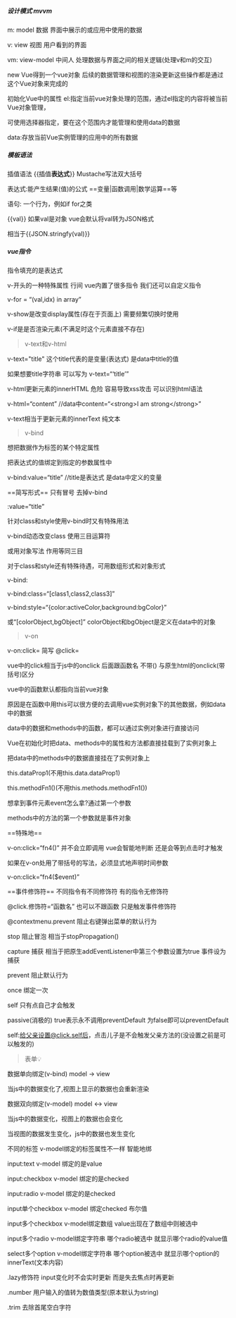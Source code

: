 ##### 设计模式 mvvm

m: model 数据 界面中展示的或应用中使用的数据

v: view 视图 用户看到的界面

vm: view-model 中间人 处理数据与界面之间的相关逻辑(处理v和m的交互)





new Vue得到一个vue对象 后续的数据管理和视图的渲染更新这些操作都是通过这个Vue对象来完成的



初始化Vue中的属性
el:指定当前vue对象处理的范围，通过el指定的内容将被当前Vue对象管理，

可使用选择器指定，要在这个范围内才能管理和使用data的数据

data:存放当前Vue实例管理的应用中的所有数据





##### 模板语法

插值语法 {{插值**表达式**}} Mustache写法双大括号

表达式:能产生结果(值)的公式 ==变量|函数调用|数学运算==等

语句: 一个行为，例如if for之类

{{val}} 如果val是对象 vue会默认将val转为JSON格式

相当于{{JSON.stringfy(val)}}



##### vue指令

指令填充的是表达式

v-开头的一种特殊属性 行间 vue内置了很多指令 我们还可以自定义指令



v-for = “(val,idx) in array”



v-show是改变display属性(存在于页面上) 需要频繁切换时使用

v-if是是否渲染元素(不满足时这个元素直接不存在)



> v-text和v-html

v-text="title" 这个title代表的是变量(表达式) 是data中title的值

如果想要title字符串 可以写为 v-text=“‘title’”



v-html更新元素的innerHTML 危险 容易导致xss攻击 可以识别html语法

v-html=“content” //data中content=“\<strong>I am strong\</strong>”



v-text相当于更新元素的innerText 纯文本



> v-bind 

想把数据作为标签的某个特定属性



把表达式的值绑定到指定的参数属性中

v-bind:value=“title” //title是表达式 是data中定义的变量

==简写形式== 只有冒号 去掉v-bind

:value=“title”



针对class和style使用v-bind时又有特殊用法

v-bind动态改变class 使用三目运算符

或用对象写法 作用等同三目



对于class和style还有特殊待遇，可用数组形式和对象形式

v-bind:

v-bind:class=“[class1,class2,class3]”

v-bind:style=“{color:activeColor,background:bgColor}”

或“[colorObject,bgObject]” colorObject和bgObject是定义在data中的对象



> v-on

v-on:click= 简写 @click=



vue中的click相当于js中的onclick 后面跟函数名 不带() 与原生html的onclick(带括号)区分



vue中的函数默认都指向当前vue对象

原因是在函数中用this可以很方便的去调用vue实例对象下的其他数据，例如data中的数据

data中的数据和methods中的函数，都可以通过实例对象进行直接访问

Vue在初始化时把data、methods中的属性和方法都直接挂载到了实例对象上

把data中的methods中的数据直接挂在了实例对象上

this.dataProp1(不用this.data.dataProp1)

this.methodFn1()(不用this.methods.methodFn1())



想拿到事件元素event怎么拿?通过第一个参数

methods中的方法的第一个参数就是事件对象



==特殊地==

v-on:click=“fn4()” 并不会立即调用 vue会智能地判断 还是会等到点击时才触发

如果在v-on处用了带括号的写法，必须显式地声明时间参数

v-on:click=“fn4($event)”



==事件修饰符== 不同指令有不同修饰符 有的指令无修饰符

@click.修饰符=“函数名” 也可以不跟函数 只是触发事件修饰符

@contextmenu.prevent 阻止右键弹出菜单的默认行为



stop 阻止冒泡 相当于stopPropagation()

capture 捕获 相当于把原生addEventListener中第三个参数设置为true 事件设为捕获

prevent 阻止默认行为

once 绑定一次

self 只有点自己才会触发 

passive(消极的) true表示永不调用preventDefault 为false即可以preventDefault



self:给父亲设置@click.self后，点击儿子是不会触发父亲方法的(没设置之前是可以触发的)



> 表单💡

数据单向绑定(v-bind)  model -> view 

当js中的数据变化了,视图上显示的数据也会重新渲染



数据双向绑定(v-model)  model <-> view 

当js中的数据变化，视图上的数据也会变化

当视图的数据发生变化，js中的数据也发生变化



不同的标签 v-model绑定的标签属性不一样 智能地绑

input:text v-model 绑定的是value

input:checkbox v-model 绑定的是checked

input:radio v-model 绑定的是checked



input单个checkbox v-model 绑定checked 布尔值

input多个checkbox v-model绑定数组 value出现在了数组中则被选中

input多个radio v-model绑定字符串 哪个radio被选中 就显示哪个radio的value值

select多个option v-model绑定字符串 哪个option被选中 就显示哪个option的innerText(文本内容)





.lazy修饰符 input变化时不会实时更新 而是失去焦点时再更新

.number 用户输入的值转为数值类型(原本默认为string)

.trim 去除首尾空白字符